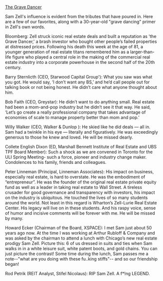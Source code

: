 [The Grave Dancer](re_cre\the_grave_dancer.pdf)

Sam Zell's influence is evident from the tributes that have poured in. Here are a few of our favorites, along with a 30-year-old "grave dancing" primer in Zell's own words.

Bloomberg: Zell struck iconic real estate deals and built a reputation as 'the Grave Dancer,' a brash investor who bought other people’s failed properties at distressed prices. Following his death this week at the age of 81, a younger generation of real estate titans remembered him as a larger-than-life figure who played a central role in the making of the commercial real estate industry into a corporate powerhouse in the second half of the 20th century.

Barry Sternlicth (CEO, Starwood Capital Group'): What you saw was what you got. He would say, ‘I don’t want any BS,’ and he’d call people out for talking book or not being honest. He didn’t care what anyone thought about him.

Bob Faith (CEO, Greystar): He didn’t want to do anything small. Real estate had been a mom-and-pop industry but he didn’t see it that way. He said, ‘Let’s go create a really professional company that takes advantage of economies of scale to manage property better than mom and pop.’

Willy Walker (CEO, Walker & Dunlop ): He skied like he did deals — all in. Sam had a twinkle in his eye — literally and figuratively. He was exceedingly generous to those he knew and loved. He will be missed dearly.

Collete English Dixon (ED, Marshall Bennett Institute of Real Estate and UBS TPF Board Member): Such a shock as we are convened in Toronto for the ULI Spring Meeting- such a force, pioneer and industry change maker. Condolences to his family, friends and colleagues.

Peter Linneman (Principal, Linneman Associates): His impact on business, especially real estate, is hard to overstate. He was the embodiment of “entrepreneur”. He was the founder of the original real estate private equity fund as well as a leader in taking real estate to Wall Street. A tireless crusader for good governance and transparency with investors, his impact on the industry is ubiquitous. He touched the lives of so many students around the world. Not least in this regard is Wharton’s Zell-Lurie Real Estate Center. His legacy will live on in these students. And his raspy voice, sense of humor and incisive comments will be forever with me. He will be missed by many.

Howard Ecker (Chairman of the Board, XSPACE): I met Sam just about 50 years ago now. At the time I was working at Arthur Rubloff & Company and was asked by the chairman to attend a lunch with Chicago’s new real estate prodigy Sam Zell. Picture this: 6 of us dressed in suits and ties when Sam walks in in a white leisure suit, white patent boots, and gold chains. You can just picture the contrast! Some time during the lunch, Sam passes me a note--"what are you doing with these fu..king stiffs"-- and so our friendship began!

Rod Petrik (REIT Analyst, Stifel Nicolaus): RIP Sam Zell. A f*!ng LEGEND.
